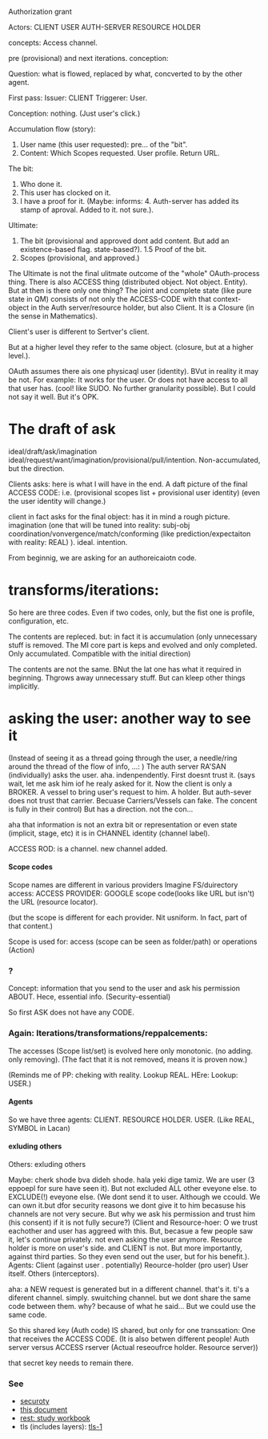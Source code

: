 
Authorization grant


Actors:
CLIENT
USER
AUTH-SERVER
RESOURCE HOLDER

concepts:
Access channel.

pre (provisional)
and next iterations.
conception:


Question: what is flowed, replaced by what, concverted to by the other agent.

First pass:
Issuer: CLIENT
Triggerer: User.

Conception: nothing. (Just user's click.)

Accumulation flow (story):
1. User name (this user requested): pre... of the "bit".
2. Content: Which Scopes requested. User profile. Return URL.

The bit:
1. Who done it.
2. This user has clocked on it.
3. I have a proof for it.
(Maybe: informs: 4. Auth-server has added its stamp of aproval. Added to it. not sure.).

Ultimate:
1. The bit (provisional and approved dont add content. But add an existence-based flag. state-based?).
1.5 Proof of the bit.
2. Scopes (provisional, and approved.)

The Ultimate is not the final ulitmate outcome of the "whole" OAuth-process thing.
There is also ACCESS thing (distributed object. Not object. Entity).
But at then is there only one thing?
The joint and complete state (like pure state in QM) consists of not only the ACCESS-CODE with that context-object in the Auth server/resource holder, but also Client.
It is a Closure (in the sense in Mathematics).

Client's user is different to Sertver's client.

But at a higher level they refer to the same object. (closure, but at a higher level.).

OAuth assumes there ais one physicaql user (identity). BVut in reality it may be not. For example: It works for the user.
Or does not have access to all that user has. (cool! like SUDO. No further granularity possible).
But I could not say it well. But it's OPK.

The draft of ask
================
ideal/draft/ask/imagination
ideal/request/want/imagination/provisional/pull/intention. Non-accumulated, but the direction.

Clients asks:
here is what I will have in the end.
A daft picture of the final ACCESS CODE: i.e. (provisional scopes list + provisional user identity)   (even the user identity will change.)

client in fact asks for the final object: has it in mind a rough picture. imagination (one that will be tuned into reality: subj-obj coordination/vonvergence/match/conforming (like prediction/expectaiton with reality: REAL) ). ideal.
intention.

From beginnig, we are asking for an authoreicaiotn code.

transforms/iterations:
======================
So here are three codes.
Even if two codes, only, but the fist one is profile, configuration, etc.

The contents are repleced.
but: in fact it is accumulation (only unnecessary stuff is removed. The MI core part is keps and evolved and only completed. Only accumulated. Compatible with the initial direction)

The contents are not the same.
BNut the lat one has what it required in beginning. Thgrows away unnecessary stuff. But can kleep other things implicitly.



asking the user: another way to see it
======
(Instead of seeing it as a thread going through the user, a needle/ring around the thread of the flow of info, ...: )
The auth server RA'SAN (individually) asks the user.
aha.
indenpendently.
First doesnt trust it.
(says wait, let me ask him iof he realy asked for it. Now the client is only a BROKER. A vessel to bring user's request to him. A holder. But auth-sever does not trust that carrier. Becuase Carriers/Vessels can fake. The concent is fully in their control)
But has a direction.
not the con...


aha that information is not an extra bit
or representation
or even state (implicit, stage, etc)
it is in CHANNEL identity (channel label).

ACCESS ROD: is a channel.
new channel added.

#### Scope codes
Scope names are different in various providers
Imagine FS/duirectory access: 
ACCESS
PROVIDER: GOOGLE
scope code(looks like URL but isn't)
the URL (resource locator).

(but the scope is different for each provider. Nit usniform. In fact, part of that content.)

Scope is used for:
access (scope can be seen as folder/path) or operations (Action)


### ?
Concept:
information that you send to the user and ask his permission ABOUT.
Hece, essential info. (Security-essential)

So first ASK does not have any CODE.

### Again: Iterations/transformations/reppalcements:
The accesses (Scope list/set) is evolved here only monotonic. (no adding. only removing).
(The fact that it is not removed, means it is proven now.)

(Reminds me of PP: cheking with reality. Lookup REAL. HEre: Lookup: USER.)

#### Agents
So we have three agents:
CLIENT. RESOURCE HOLDER. USER.
(Like REAL, SYMBOL in Lacan)

#### exluding others
Others: exluding others

Maybe:
cherk shode bva dideh shode.
hala yeki dige tamiz.
We are user (3 eppoepl for sure have seen it). But not excluded ALL other eveyone else.
to EXCLUDE(!) eveyone else.
(We dont send it to user. Although we ccould. We can own it.but dfor security reasons we dont give it to him becasuse his channels are not very secure. But why we ask his permission and trust him (his consent) if it is not fully secure?)
(Client and Resource-hoer: O we trust eachother and user has aggreed with this. But, becasue a few people saw it, let's continue privately. not even asking the user anymore. Resource holder is more on user's side. and CLIENT is not. But more importantly, against third parties. So they even send out the user, but for his benefit.).
Agents:
Client (against user . potentially)
Reource-holder (pro user)
User itself.
Others (interceptors).



aha:
a NEW request is generated but in a different channel.
that's it.
ti's a diferent channel.
simply.
swuitching channel.
but we dont share the same code between them.
why?
because of what he said...
But we could use the same code.

So this shared key (Auth code) IS shared, but only for one transsation: One that receives the ACCESS CODE.
(It is also betwen different people! Auth server versus ACCESS rserver (Actual reseoufrce holder. Resource server))


that secret key needs to remain there.



### See
* [securoty](https://github.com/sohale/cs-glossaries/blob/master/security/security.md)
* [this document](https://github.com/sohale/cs-glossaries/blob/master/docs/oauth-sec-draft.md)
* [rest: study workbook](https://github.com/sohale/cs-glossaries/blob/master/api-rest-http/restful.md)
* tls (includes layers): [tls-1](https://github.com/sohale/cs-glossaries/blob/master/made-simple/tls-1.md)
